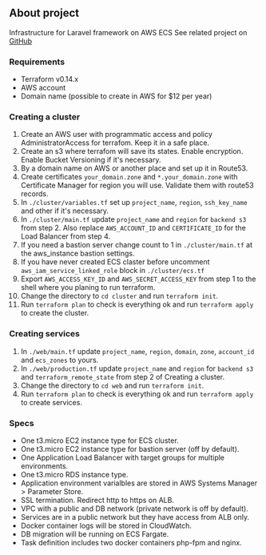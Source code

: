 ## About project

Infrastructure for Laravel framework on AWS ECS
See related project on [GitHub](https://github.com/notfoundsam/laravel-ecs-web)

### Requirements

- Terraform v0.14.x
- AWS account
- Domain name (possible to create in AWS for $12 per year)

### Creating a cluster

1. Create an AWS user with programmatic access and policy AdministratorAccess for terrafom. Keep it in a safe place.
2. Create an s3 where terrafom will save its states. Enable encryption. Enable Bucket Versioning if it's necessary.
3. By a domain name on AWS or another place and set up it in Route53.
4. Create certificates `your_domain.zone` and `*.your_domain.zone` with Certificate Manager for region you will use. Validate them with route53 records.
5. In `./cluster/variables.tf` set up `project_name`, `region`, `ssh_key_name` and other if it's necessary.
6. In `./cluster/main.tf` update `project_name` and `region` for `backend s3` from step 2. Also replace `AWS_ACCOUNT_ID` and `CERTIFICATE_ID` for the Load Balancer from step 4.
7. If you need a bastion server change count to 1 in `./cluster/main.tf` at the aws_instance bastion settings.
8. If you have never created ECS claster before uncomment `aws_iam_service_linked_role` block in `./cluster/ecs.tf`
9. Export `AWS_ACCESS_KEY_ID` and `AWS_SECRET_ACCESS_KEY` from step 1 to the shell where you planing to run terraform.
10. Change the directory to `cd cluster` and run `terraform init`.
11. Run `terraform plan` to check is everything ok and run `terraform apply` to create the cluster.

### Creating services

1. In `./web/main.tf` update `project_name`, `region`, `domain`, `zone`, `account_id` and `ecs_zones` to yours.
2. In `./web/production.tf` update `project_name` and `region` for `backend s3` and `terraform_remote_state` from step 2 of Creating a cluster.
3. Change the directory to `cd web` and run `terraform init`.
4. Run `terraform plan` to check is everything ok and run `terraform apply` to create services.

### Specs

- One t3.micro EC2 instance type for ECS cluster.
- One t3.micro EC2 instance type for bastion server (off by default).
- One Application Load Balancer with target groups for multiple environments.
- One t3.micro RDS instance type.
- Application environment varialbles are stored in AWS Systems Manager > Parameter Store.
- SSL termination. Redirect http to https on ALB.
- VPC with a public and DB network (private network is off by default).
- Services are in a public network but they have access from ALB only.
- Docker container logs will be stored in CloudWatch.
- DB migration will be running on ECS Fargate.
- Task definition includes two docker containers php-fpm and nginx.
